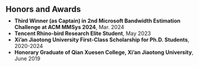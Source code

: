 <h1 id="honors"></h1>

<h2 style="margin: 60px 0px 10px;">Honors and Awards</h2>

<ul style="margin:0 0 5px;">
  <li><autocolor><strong>Third Winner (as Captain) in 2nd Microsoft Bandwidth Estimation Challenge at ACM MMSys 2024</strong>, Mar. 2024</autocolor></li>
  <li><autocolor><strong>Tencent Rhino-bird Research Elite Student</strong>, May 2023</autocolor></li>
  <li><autocolor><strong>Xi’an Jiaotong University First-Class Scholarship for Ph.D. Students</strong>, 2020-2024</autocolor></li>
  <li><autocolor><strong>Honorary Graduate of Qian Xuesen College, Xi’an Jiaotong University</strong>, June 2019</autocolor></li>
</ul>
